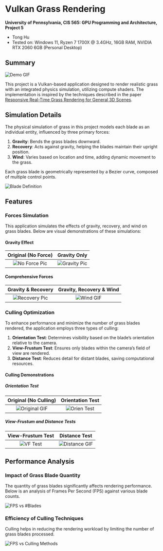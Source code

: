 # Vulkan Grass Rendering

**University of Pennsylvania, CIS 565: GPU Programming and Architecture, Project 5**

* Tong Hu
* Tested on: Windows 11, Ryzen 7 1700X @ 3.4GHz, 16GB RAM, NVIDIA RTX 2060 6GB (Personal Desktop)

## Summary

![Demo GIF](#)

This project is a Vulkan-based application designed to render realistic grass with an integrated physics simulation, utilizing compute shaders. The implementation is inspired by the techniques described in the paper [Responsive Real-Time Grass Rendering for General 3D Scenes](https://www.cg.tuwien.ac.at/research/publications/2017/JAHRMANN-2017-RRTG/JAHRMANN-2017-RRTG-draft.pdf).

## Simulation Details

The physical simulation of grass in this project models each blade as an individual entity, influenced by three primary forces:

1. **Gravity**: Bends the grass blades downward.
2. **Recovery**: Acts against gravity, helping the blades maintain their upright position.
3. **Wind**: Varies based on location and time, adding dynamic movement to the grass.

Each grass blade is geometrically represented by a Bezier curve, composed of multiple control points.

![Blade Definition](./img/blade_model.jpg)

## Features

### Forces Simulation

This application simulates the effects of gravity, recovery, and wind on grass blades. Below are visual demonstrations of these simulations:

#### Gravity Effect

|  Original (No Force) | Gravity Only |
|:--------------------:|:-------------:|
| ![No Force Pic](#)   | ![Gravity Pic](#) |

#### Comprehensive Forces

| Gravity & Recovery | Gravity, Recovery & Wind |
|:------------------:|:-------------------------:|
| ![Recovery Pic](#) | ![Wind GIF](#)           |

### Culling Optimization

To enhance performance and minimize the number of grass blades rendered, the application employs three types of culling:

1. **Orientation Test**: Determines visibility based on the blade’s orientation relative to the camera.
2. **View-Frustum Test**: Ensures only blades within the camera’s field of view are rendered.
3. **Distance Test**: Reduces detail for distant blades, saving computational resources.

#### Culling Demonstrations

##### Orientation Test

|  Original (No Culling) | Orientation Test |
|:------------------:|:------------:|
|  ![Original GIF](#)  | ![Orien Test](#) |

##### View-Frustum and Distance Tests

|  View-Frustum Test | Distance Test |
|:------------------:|:------------:|
|  ![VF Test](#)  | ![Distance GIF](#) |

## Performance Analysis

### Impact of Grass Blade Quantity

The quantity of grass blades significantly affects rendering performance. Below is an analysis of Frames Per Second (FPS) against various blade counts.

![FPS vs #Blades](#)

### Efficiency of Culling Techniques

Culling helps in reducing the rendering workload by limiting the number of grass blades processed.

![FPS vs Culling Methods](#)
